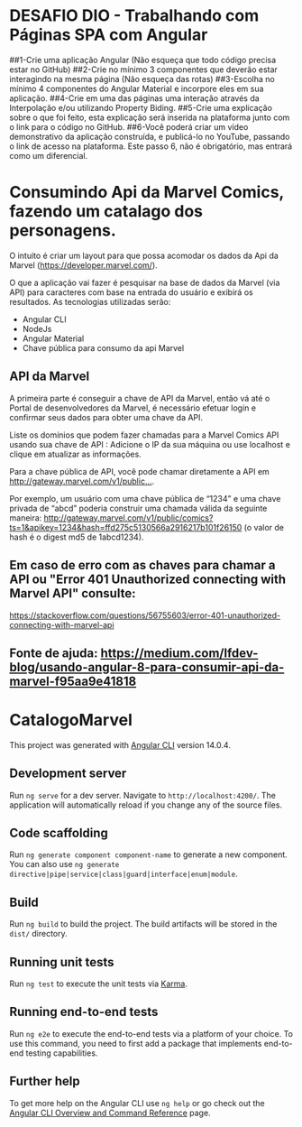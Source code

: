 # DESAFIO DIO - Trabalhando com Páginas SPA com Angular

##1-Crie uma aplicação Angular (Não esqueça que todo código precisa estar no GitHub)
##2-Crie no mínimo 3 componentes que deverão estar interagindo na mesma página (Não esqueça das rotas)
##3-Escolha no mínimo 4 componentes do Angular Material e incorpore eles em sua aplicação.
##4-Crie em uma das páginas uma interação através da Interpolação e/ou utilizando Property Biding.
##5-Crie uma explicação sobre o que foi feito, esta explicação será inserida na plataforma junto com o link para o código no GitHub.
##6-Você poderá criar um vídeo demonstrativo da aplicação construída, e publicá-lo no YouTube, passando o link de acesso na plataforma. Este passo 6, não é obrigatório, mas entrará como um diferencial.

# Consumindo Api da Marvel Comics, fazendo um catalago dos personagens.
O intuito é criar um layout para que possa acomodar os dados da Api da Marvel (https://developer.marvel.com/).

O que a aplicação vai fazer é pesquisar na base de dados da Marvel (via API) para caracteres com base na entrada do usuário e exibirá os resultados. As tecnologias utilizadas serão:

- Angular CLI
- NodeJs
- Angular Material
- Chave pública para consumo da api Marvel

## API da Marvel
A primeira parte é conseguir a chave de API da Marvel, então vá até o Portal de desenvolvedores da Marvel, é necessário efetuar login e confirmar seus dados para obter uma chave da API.

Liste os domínios que podem fazer chamadas para a Marvel Comics API usando sua chave de API : Adicione o IP da sua máquina ou use localhost e clique em atualizar as informações.

Para a chave pública de API, você pode chamar diretamente a API em http://gateway.marvel.com/v1/public….

Por exemplo, um usuário com uma chave pública de “1234” e uma chave privada de “abcd” poderia construir uma chamada válida da seguinte maneira: http://gateway.marvel.com/v1/public/comics?ts=1&apikey=1234&hash=ffd275c5130566a2916217b101f26150 (o valor de hash é o digest md5 de 1abcd1234).

## Em caso de erro com as chaves para chamar a API ou "Error 401 Unauthorized connecting with Marvel API" consulte:
https://stackoverflow.com/questions/56755603/error-401-unauthorized-connecting-with-marvel-api

Fonte de ajuda: https://medium.com/lfdev-blog/usando-angular-8-para-consumir-api-da-marvel-f95aa9e41818
------------------------------------------------------------------------------------------------------

# CatalogoMarvel

This project was generated with [Angular CLI](https://github.com/angular/angular-cli) version 14.0.4.

## Development server

Run `ng serve` for a dev server. Navigate to `http://localhost:4200/`. The application will automatically reload if you change any of the source files.

## Code scaffolding

Run `ng generate component component-name` to generate a new component. You can also use `ng generate directive|pipe|service|class|guard|interface|enum|module`.

## Build

Run `ng build` to build the project. The build artifacts will be stored in the `dist/` directory.

## Running unit tests

Run `ng test` to execute the unit tests via [Karma](https://karma-runner.github.io).

## Running end-to-end tests

Run `ng e2e` to execute the end-to-end tests via a platform of your choice. To use this command, you need to first add a package that implements end-to-end testing capabilities.

## Further help

To get more help on the Angular CLI use `ng help` or go check out the [Angular CLI Overview and Command Reference](https://angular.io/cli) page.
